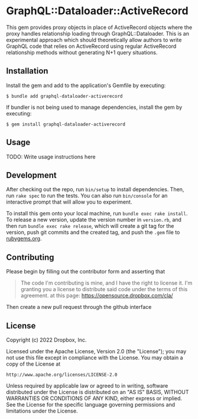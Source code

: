 # GraphQL::Dataloader::ActiveRecord

This gem provides proxy objects in place of ActiveRecord objects where the
proxy handles relationship loading through GraphQL::Dataloader. This is an
experimental approach which should theoretically allow authors to write GraphQL
code that relies on ActiveRecord using regular ActiveRecord relationship
methods without generating N+1 query situations.

## Installation

Install the gem and add to the application's Gemfile by executing:

    $ bundle add graphql-dataloader-activerecord

If bundler is not being used to manage dependencies, install the gem by
executing:

    $ gem install graphql-dataloader-activerecord

## Usage

TODO: Write usage instructions here

## Development

After checking out the repo, run `bin/setup` to install dependencies. Then, run
`rake spec` to run the tests. You can also run `bin/console` for an interactive
prompt that will allow you to experiment.

To install this gem onto your local machine, run `bundle exec rake install`. To
release a new version, update the version number in `version.rb`, and then run
`bundle exec rake release`, which will create a git tag for the version, push
git commits and the created tag, and push the `.gem` file to
[rubygems.org](https://rubygems.org).

## Contributing

Please begin by filling out the contributor form and asserting that

> The code I'm contributing is mine, and I have the right to license it. I'm
> granting you a license to distribute said code under the terms of this
> agreement. at this page: https://opensource.dropbox.com/cla/

Then create a new pull request through the github interface

## License

Copyright (c) 2022 Dropbox, Inc.

Licensed under the Apache License, Version 2.0 (the "License"); you may not use
this file except in compliance with the License. You may obtain a copy of the
License at

    http://www.apache.org/licenses/LICENSE-2.0

Unless required by applicable law or agreed to in writing, software distributed
under the License is distributed on an "AS IS" BASIS, WITHOUT WARRANTIES OR
CONDITIONS OF ANY KIND, either express or implied. See the License for the
specific language governing permissions and limitations under the License.
